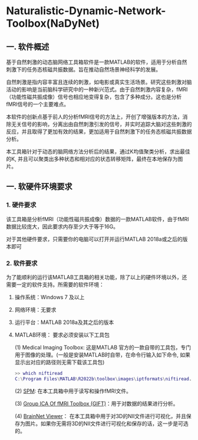 # Naturalistic-Dynamic-Network-Toolbox(NaDyNet)



## **一.** **软件概述**

基于自然刺激的动态脑网络工具箱软件是一款MATLAB的软件，适用于分析自然刺激下的任务态核磁共振数据。旨在推动自然场景神经科学的发展。

自然刺激是指内容丰富且连续的刺激，如电影或真实生活场景。研究这些刺激对脑活动的影响是当前脑科学研究中的一种新兴范式。由于自然刺激内容复杂，fMRI（功能性磁共振成像）信号也相应地变得复杂，包含了多种成分。这也是分析fMRI信号的一个主要难点。

本软件的创新点基于前人的分析fMRI信号的方法上，开创了增强版本的方法，消除无关信号的影响，分离出由自然刺激引发的信号，并实时追踪大脑对这些刺激的反应，并且取得了更加有效的结果，更加适用于自然刺激下的任务态核磁共振数据分析。

本工具箱针对于动态的脑网络方法分析后的结果，通过K均值聚类分析，求出最佳的K, 并且可以聚类出多种状态和相对应的状态转移矩阵，最终在本地保存为图片。

## **一.** **软硬件环境要求**

### **1.** **硬件要求**

该工具箱是分析fMRI（功能性磁共振成像）数据的一款MATLAB软件，由于fMRI数据比较庞大，因此要求内存至少大于等于16G。

对于其他硬件要求，只需要你的电脑可以打开并运行MATLAB 2018a或之后的版本即可

### **2.** **软件要求**

为了能顺利的运行该MATLAB工具箱的相关功能，除了以上的硬件环境以外，还需要一定的软件支持。所需要的软件环境：

1. 操作系统：Windows 7 及以上

2. 网络环境：无要求

3. 运行平台：MATLAB 2018a及其之后的版本

4. MATLAB环境： 要求必须安装以下工具包

   (1) Medical Imaging Toolbox: 这是MATLAB 官方的一款自带的工具包，专门用于图像的处理。(一般是安装MATLAB时自带，在命令行输入如下命令, 如果显示出对应的路径则无需下载该工具包)

   ```matlab
   >> which niftiread
   C:\Program Files\MATLAB\R2022b\toolbox\images\iptformats\niftiread.m
   ```

   

   (2) [SPM](https://www.fil.ion.ucl.ac.uk/spm/software/download/): 在本工具箱中用于读写和操作fMRI文件。

   (3) [Group ICA Of fMRI Toolbox (GIFT)](https://github.com/trendscenter/gift)：用于对数据的结果进行分析。

   (4) [BrainNet Viewer](https://www.nitrc.org/projects/bnv/)： 在本工具箱中用于对3D的NII文件进行可视化，并且保存为图片。如果你无需将3D的NII文件进行可视化和保存的话，这一步是可选的。